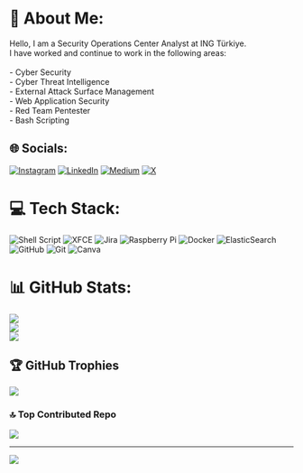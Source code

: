 # 💫 About Me:
Hello, I am a Security Operations Center Analyst at ING Türkiye.<br>I have worked and continue to work in the following areas:<br><br>- Cyber Security<br>- Cyber Threat Intelligence<br>- External Attack Surface Management<br>- Web Application Security<br>- Red Team Pentester<br>- Bash Scripting


## 🌐 Socials:
[![Instagram](https://img.shields.io/badge/Instagram-%23E4405F.svg?logo=Instagram&logoColor=white)](https://instagram.com/huseyinaltns) [![LinkedIn](https://img.shields.io/badge/LinkedIn-%230077B5.svg?logo=linkedin&logoColor=white)](https://linkedin.com/in/huseyinaltns) [![Medium](https://img.shields.io/badge/Medium-12100E?logo=medium&logoColor=white)](https://medium.com/@huseyinaltns) [![X](https://img.shields.io/badge/X-black.svg?logo=X&logoColor=white)](https://x.com/huseyinaltns) 

# 💻 Tech Stack:
![Shell Script](https://img.shields.io/badge/shell_script-%23121011.svg?style=for-the-badge&logo=gnu-bash&logoColor=white) ![XFCE](https://img.shields.io/badge/XFCE-%232284F2.svg?style=for-the-badge&logo=xfce&logoColor=white) ![Jira](https://img.shields.io/badge/jira-%230A0FFF.svg?style=for-the-badge&logo=jira&logoColor=white) ![Raspberry Pi](https://img.shields.io/badge/-RaspberryPi-C51A4A?style=for-the-badge&logo=Raspberry-Pi) ![Docker](https://img.shields.io/badge/docker-%230db7ed.svg?style=for-the-badge&logo=docker&logoColor=white) ![ElasticSearch](https://img.shields.io/badge/-ElasticSearch-005571?style=for-the-badge&logo=elasticsearch) ![GitHub](https://img.shields.io/badge/github-%23121011.svg?style=for-the-badge&logo=github&logoColor=white) ![Git](https://img.shields.io/badge/git-%23F05033.svg?style=for-the-badge&logo=git&logoColor=white) ![Canva](https://img.shields.io/badge/Canva-%2300C4CC.svg?style=for-the-badge&logo=Canva&logoColor=white)
# 📊 GitHub Stats:
![](https://github-readme-stats.vercel.app/api?username=ByCh4n&theme=transparent&hide_border=false&include_all_commits=true&count_private=true)<br/>
![](https://github-readme-streak-stats.herokuapp.com/?user=ByCh4n&theme=transparent&hide_border=false)<br/>
![](https://github-readme-stats.vercel.app/api/top-langs/?username=ByCh4n&theme=transparent&hide_border=false&include_all_commits=true&count_private=true&layout=compact)

## 🏆 GitHub Trophies
![](https://github-profile-trophy.vercel.app/?username=ByCh4n&theme=gruvbox&no-frame=false&no-bg=true&margin-w=4)

### 🔝 Top Contributed Repo
![](https://github-contributor-stats.vercel.app/api?username=ByCh4n&limit=5&theme=dark&combine_all_yearly_contributions=true)

---
[![](https://visitcount.itsvg.in/api?id=ByCh4n&icon=0&color=0)](https://visitcount.itsvg.in)

<!-- Proudly created with GPRM ( https://gprm.itsvg.in ) -->
